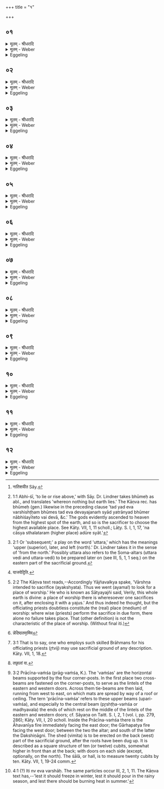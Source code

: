 +++
title = "१"

+++


## ०१
<details><summary>मूलम् - श्रीधरादि</summary>

देवय᳘जनं जोषयन्ते॥  
स य᳘देव व्व᳘र्षिष्ठᳫं स्यात्त᳘ज्जोषयेरन्य᳘दन्यद्भू᳘मे᳘र्नाभिश᳘यीता᳘तो वै᳘ देवा दि᳘वमुपो᳘दक्रामन्देवान्वा᳘ ऽएष᳘ ऽउपो᳘त्क्रामति यो दी᳘क्षते स स᳘देवे देवय᳘जने यजते स य᳘द्धान्यद्भू᳘मेरभिश᳘यीता᳘वरतर ऽइव हेष्ट्वा᳘ स्यात्त᳘स्माद्य᳘देव व्व᳘र्षिष्ठᳫं स्यात्त᳘ज्जोषयेरन्॥
</details>

<details><summary>मूलम् - Weber</summary>

देवय᳘जनं जोषयन्ते॥  
स य᳘देव व᳘र्षिष्ठᳫं स्यात्त᳘ज्जोषयेरन्य᳘दन्यद्भू᳘मेरा᳘भिश᳘यीता᳘तो [^wbr_1] वै᳘ देवा दि᳘वमुपो᳘दक्रामन्देवान्वा᳘ एष᳘ उपो᳘त्क्रामति यो दी᳘क्षते स स᳘देवे देवय᳘जने यजते स य᳘द्धान्यद्भू᳘मेरभिश᳘यीता᳘वरतर इव हेष्ठ्वा᳘ स्यात्त᳘स्माद्य᳘देव व᳘र्षिष्ठᳫं स्यात्त᳘ज्जोषयेरन्॥  

[^wbr_1]: नातिशयीत Sây.
</details>

<details><summary>Eggeling</summary>

1. They choose a place of worship. Let them choose (the place) which lies highest, and above which no other part of the ground rises [^egg_23]; for it was from thence that the gods ascended to heaven, and he who is consecrated indeed ascends to the gods. He thus sacrifices on a place of worship frequented by the gods; but were any other part of the ground to rise above it, he would indeed be lowered while sacrificing: let them therefore choose (the place) which lies highest.

[^egg_23]: 1:1 Abhi-śī, 'to lie or rise above,' with Sāy. Dr. Lindner takes bhūmeḥ as abl., and translates 'whereon nothing but earth lies.' The Kāṇva rec. has bhūmeḥ (gen.) likewise in the preceding clause 'tad yad eva varshishṭḥam bhūmes tad eva devayajanaṁ syād yatrānyad bhūmer nābhiśayīteto vai devā, &c.' The gods evidently ascended to heaven from the highest spot of the earth, and so is the sacrificer to choose the highest available place. See Kāty. VII, 1, 11 scholl.; Lāṭy. S. I, 1, 17, 'na cāsya sthalataram (higher place) adūre syāt.'
</details>

## ०२
<details><summary>मूलम् - श्रीधरादि</summary>

(रंस्त) तद्व᳘र्ष्म स᳘त्सम᳘ᳫं᳘ स्यात्॥  
(त्स) समᳫँ᳭ सद᳘विभ्रᳫंशि स्याद᳘विभ्रᳫं᳭शिसत्प्रा᳘क्प्रवणᳫं स्यात्प्रा᳘ची हि᳘ देवा᳘नां दिग᳘थो ऽउ᳘दक्प्रवणमु᳘दीची हि᳘ मनु᳘ष्याणां दि᳘ग्दक्षिणतः᳘ प्रत्यु᳘च्छ्रितमिव स्यादेषा वै दि᳘क् पितॄणाᳫं᳭ स य᳘द्दक्षिणा᳘प्रवणᳫं᳭ स्या᳘त्क्षिप्रे᳘ ह य᳘जमानो ऽमुं᳘ लोक᳘मियात्त᳘थो ह य᳘जमानो ज्यो᳘ग्जीवति त᳘स्माद्दक्षिणतः᳘ प्रत्यु᳘च्छ्रितमिव स्यात्॥
</details>

<details><summary>मूलम् - Weber</summary>

तद्व᳘र्ष्म स᳘त्सम᳘ᳫं᳘ स्यात्॥  
समᳫं सद᳘विभ्रंशि स्याद᳘विभ्रंशि सत्प्रा᳘क्प्रवणᳫं स्यात्प्रा᳘ची हि᳘ देवा᳘नां दिग᳘थो उ᳘दक्प्रवणमु᳘दीची हि᳘ मनुॗष्याणां दि᳘ग्दक्षिणतः᳘ प्रत्यु᳘छ्रितमिव स्यादेषा वै दि᳘क् पितॄणाᳫं स य᳘द्दक्षिणा᳘प्रवणᳫं स्या᳘त्क्षिप्रे᳘ ह य᳘जमानो ऽमुं᳘ लोक᳘मियात्त᳘थो ह य᳘जमानो ज्यो᳘ग्जीवति त᳘स्माद्दक्षिणतः᳘ प्रत्यु᳘छ्रितमिव स्यात्॥
</details>

<details><summary>Eggeling</summary>

2. While being high, that place should be even; and being even, it should be firm; and being firm, it should incline towards the east, since the east is the quarter of the gods; or else it should incline

towards the north, since the north is the quarter of men. It should rise somewhat towards the south, that being the quarter of the Fathers. Were it to incline towards the south, the sacrifice would quickly go to yonder world; but in this way the sacrificer lives long: let it therefore rise somewhat towards the south.
</details>

## ०३
<details><summary>मूलम् - श्रीधरादि</summary>

(न्न᳘) न᳘ पुर᳘स्ताद्देवयजनमात्रम᳘तिरिच्येत॥  
द्विष᳘न्तᳫँ᳭ हास्य तद्भ्रा᳘तृव्यमभ्य᳘तिरिच्यते का᳘मᳫँ᳭ ह दक्षिणतः स्यादेव᳘मुत्तरत᳘[[!!]] एत᳘द्ध᳘ त्वेव स᳘मृद्धं देवय᳘जनं य᳘स्य देवयजनमात्रं᳘ पश्चा᳘त्परिशिष्य᳘ते क्षिप्रे है᳘वैनमु᳘त्तरा देवयज्यो᳘पनमती᳘ति नु᳘ देवय᳘जनस्य[[!!]]॥
</details>

<details><summary>मूलम् - Weber</summary>

न᳘ पुर᳘स्ताद्देवयजनमात्रम᳘तिरिच्येत॥  
द्विष᳘न्तᳫं हास्य तद्भ्रा᳘तृव्यमभ्य᳘तिरिच्यते का᳘मᳫं ह दक्षिणतः स्यादेव᳘मुत्तर᳘त एत᳘द्धॗ त्वेव स᳘मृद्धं देवय᳘जनं य᳘स्य देवयजनमात्र᳘म् पश्चात्परिशिष्य᳘ते क्षिप्रे हैॗवैनमु᳘त्तरा देवयज्यो᳘पनमती᳘ति नु᳘ देवयज᳘नस्य॥
</details>

<details><summary>Eggeling</summary>

3. Let not the measure of the sacrificial ground be exceeded on the east side, since such an excess would be in favour of his spiteful enemy. It may be so in the south, and also in the north; but that place of worship alone is thoroughly efficient where the measure of the sacrificial ground is exceeded in the west; for to him (who possesses such a one) the higher [^egg_24] worship of the gods readily inclines. So much as to the place of worship.

[^egg_24]: 2:1 Or 'subsequent;' a play on the word 'uttara,' which has the meanings 'upper (superior), later, and left (north).' Dr. Lindner takes it in the sense of 'from the north.' Possibly uttara also refers to the Soma-altars (uttara vedi and uttara-vedi) to be prepared later on (see III, 5, 1, 1 seq.) on the eastern part of the sacrificial ground.
</details>

## ०४
<details><summary>मूलम् - श्रीधरादि</summary>

त᳘दु होवाच या᳘ज्ञवल्क्यः॥  
(ल्क्यो) व्वार्ष्ण्या᳘य देवय᳘जनं जो᳘षयितुमैम त᳘त्सात्यय᳘ज्ञो ऽब्रवीत्स᳘र्व्वा वा᳘ ऽइयं᳘ पृथिवी᳘ देवी᳘ देवय᳘जनं य᳘त्र वा᳘ ऽअस्यै᳘ क्वच य᳘जुषैव᳘ परिगृ᳘ह्य याजयेदि᳘ति[[!!]]॥
</details>

<details><summary>मूलम् - Weber</summary>

त᳘दु होवाच या᳘ज्ञवल्क्यः॥  
वार्ष्ण्या᳘य देवय᳘जनं जो᳘षयितुमैम त᳘त्सात्ययॗज्ञो ऽब्रवीत्स᳘र्वा वा᳘ इय᳘म् पृथिवी᳘ देवी᳘ देवय᳘जनं य᳘त्र वा᳘ अस्यै क्व᳘ च य᳘जुषैव᳘ परिगृ᳘ह्य याज᳘येदि᳘ति [^wbr_2] ॥  

[^wbr_2]: याजयेदि᳘ति.
</details>

<details><summary>Eggeling</summary>

4. Now Yājñavalkya spake,--'We went to choose a place of worship for Vārshṇya [^egg_25]. Sātyayajña then said, "Verily, this whole earth is divine: on whatever part thereof one may sacrifice (for any

[^egg_25]: 2:2 The Kāṇva text reads,--Accordingly Yājñavalkya spake, 'Vārshṇa intended to sacrifice (ayakshyata). Thus we went (ayama!) to look for a place of worship.' He who is known as Sātyayajñi said, Verily, this whole earth is divine: a place of worship there is wheresoever one sacrifices on it, after enclosing it with a yajus.' And thus indeed he thought, but the officiating priests doubtless constitute the (real) place (medium) of worship: where wise (priests) perform the sacrifice in due form, there alone no failure takes place. That (other definition) is not the characteristic of the place of worship. (Without final iti.)

one), after enclosing (and consecrating) it with a sacrificial formula, there is a place of worship."
</details>

## ०५
<details><summary>मूलम् - श्रीधरादि</summary>

(त्यृ) ऋत्वि᳘जो हैव᳘ देवय᳘जनम्॥  
ये᳘ ब्राह्मणाः᳘ शुश्रुवा᳘ᳫं᳘सो ऽनूचाना᳘ व्विद्वा᳘ᳫँ᳘सो याज᳘यन्ति᳘ सैवा᳘ह्वलैत᳘न्नेदिष्ठतमा᳘मिव मन्यामह ऽइ᳘ति॥
</details>

<details><summary>मूलम् - Weber</summary>

ऋत्वि᳘जो हैव᳘ देवय᳘जनम्॥  
ये᳘ ब्राह्मणाः᳘ शुश्रुवा᳘ᳫं᳘सो ऽनूचाना᳘ विद्वा᳘ᳫं᳘सो याज᳘यन्तिॗ सैवा᳘ह्वलैत᳘न्नेदिष्ठमा᳘मिव [^wbr_3] मन्यामह इ᳘ति॥  

[^wbr_3]: न्नेदिष्ठतमा᳘मिव
</details>

<details><summary>Eggeling</summary>

5. 'It is, however, the officiating priests that constitute the place (or medium) of worship: wheresoever wise and learned Brāhmans, versed in sacred lore, perform the sacrifice, there no failure takes place: that (place of worship) we consider the nearest (to the gods) [^egg_26].'

[^egg_26]: 3:1 That is to say, one who employs such skilled Brāhmans for his officiating priests (r̥tvij) may use sacrificial ground of any description. Kāty. VII, 1, 18.
</details>

## ०६
<details><summary>मूलम् - श्रीधरादि</summary>

तच्छा᳘लां वा व्वि᳘मितं वा प्राची᳘नवᳫँ᳭शं मिन्वन्ति॥  
प्रा᳘ची हि᳘ देवा᳘नां दि᳘क्पुर᳘स्ताद्वै᳘ देवाः᳘ प्रत्य᳘ञ्चो मनु᳘ष्यानुपा᳘वृत्तास्त᳘स्मात्तेभ्यः प्राङ्ति᳘ष्ठञ्जुहोति॥
</details>

<details><summary>मूलम् - Weber</summary>

तछा᳘लो वा [^wbr_4] वि᳘मितं वा प्राची᳘नवंशम् मिन्वन्ति॥  
प्रा᳘ची हि᳘ देवा᳘नां दि᳘क् पुर᳘स्ताद्वै᳘ देवाः᳘ प्रत्य᳘ञ्चो मनुॗष्यानुपा᳘वृत्तास्तस्मात्ते᳘भ्यः प्राङ्ति᳘ष्ठञ्जुहोति॥  

[^wbr_4]: तछा᳘लां वा.
</details>

<details><summary>Eggeling</summary>

6. On this (ground) they erect either a hall or a shed, with the top-beams running from west to east [^egg_27]; for the east is the quarter of the gods, and from the east westwards the gods approach men: that is why one offers to them while standing with his face towards the east.

[^egg_27]: 3:2 Prācīna-vaṁśa (prāg-vaṁśa, K.). The 'vaṁśas' are the horizontal beams supported by the four corner-posts. In the first place two cross-beams are fastened on the corner-posts, to serve as the lintels of the eastern and western doors. Across them tie-beams are then laid, running from west to east, on which mats are spread by way of a roof or ceiling. The tern 'prācīna-vaṁśa' refers to these upper beams (upari-vaṁśa), and especially to the central beam (pr̥shṭḥa-vaṁśa or madhyavala) the ends of which rest on the middle of the lintels of the eastern and western doors; cf. Sāyaṇa on Taitt. S. I, 2, 1 (vol. i, pp. 279, 286); Kāty. VII, I, 20 scholl. Inside the Prācīna-vaṁśa there is the Āhavanīya fire immediately facing the east door; the Gārhapatya fire facing the west door; between the two the altar; and south of the latter the Dakshiṇāgni. The shed (vimita) is to be erected on the back (west) part of the sacrificial ground, after the roots have been dug up. It is described as a square structure of ten (or twelve) cubits, somewhat higher in front than at the back; with doors on each side (except, optionally, on the north). The śālā, or hall, is to measure twenty cubits by ten. Kāty. VII, 1, 19-24 comm.
</details>

## ०७
<details><summary>मूलम् - श्रीधरादि</summary>

त᳘स्मादु ह न᳘ प्रतीची᳘नशिराः शयीत॥  
ने᳘द्देवा᳘नभिप्रसा᳘र्य श᳘या ऽइ᳘ति या द᳘क्षिणा दिक्सा᳘ पितॄणां या᳘ प्रती᳘ची सा᳘ सर्पा᳘णां य᳘तो देवा᳘ उच्चक्रमुः᳘ सैषा᳘ ऽहीना यो᳘दीची दिक्सा᳘ मनु᳘ष्याणां त᳘स्मान्मानुष᳘ ऽउदीची᳘नवᳫँ᳭शामेव शा᳘लां व्वा वि᳘मितं व्वा मिन्वन्त्यु᳘दीची हि᳘ मनु᳘ष्याणां दि᳘ग्दीक्षित᳘स्यैव᳘ प्राची᳘नवᳫँ᳭शा ना᳘दीक्षितस्य॥
</details>

<details><summary>मूलम् - Weber</summary>

त᳘स्मादु ह न᳘ प्रतीची᳘नशिराः शयीत॥  
ने᳘द्देवा᳘नभिप्रसा᳘र्य श᳘या इ᳘ति या द᳘क्षिणा दिक् सा᳘ पितॄणां या᳘ प्रती᳘ची सा᳘सर्पा᳘णां य᳘तो देवा᳘ उच्चक्रमुःॗ सैषा᳘हीना यो᳘दीची दिक् सा᳘ मनुॗष्याणां त᳘स्मान्मानुष᳘ उदीची᳘नवंशामेव शा᳘लां वा वि᳘मितं वा मिन्वन्त्यु᳘दीची हि᳘ मनुॗष्याणां दि᳘ग्दीक्षित᳘स्यैव᳘ प्राची᳘नवंशा ना᳘दीक्षितस्य॥
</details>

<details><summary>Eggeling</summary>

7. For this reason one mug not sleep with his

head towards the west, lest he should sleep stretching (his legs) towards the gods. The southern quarter belongs to the Fathers; and the western one to the snakes; and that faultless one is the one where the gods ascended (to heaven); and the northern quarter belongs to men. Hence in human (practice) a hall or shed is constructed with the top-beams running from south to north, because the north is the quarter of men. It is only for a consecrated, not for an unconsecrated person that it is (constructed) with the top-beams running from west to east.
</details>

## ०८
<details><summary>मूलम् - श्रीधरादि</summary>

तां वा᳘ ऽएतां प᳘रिश्रयन्ति॥  
ने᳘दभिव᳘र्षादि᳘ति᳘ न्वेव᳘ व्वर्षा᳘ देवान्वा᳘ ऽएष᳘ ऽउपा᳘वर्तते यो दी᳘क्षते स᳘ देव᳘तानामे᳘को भवति तिरं᳘ ऽइव वै᳘ देवा᳘ मनु᳘ष्येभ्यस्तिर᳘ ऽइवैतद्यत्प᳘रिश्रितं त᳘स्मात्प᳘रिश्रयन्ति॥
</details>

<details><summary>मूलम् - Weber</summary>

तां वा᳘ एताम् प᳘रिश्रयन्ति॥  
ने᳘दभिव᳘र्षादि᳘तिॗ न्वेव᳘ वर्षा᳘ देवान्वा᳘ एष᳘ उपा᳘वर्तते यो दी᳘क्षते स᳘ देव᳘तानामे᳘को भवति तिर᳘ इव वै᳘ देवा᳘ मनुॗष्येभ्यस्तिर᳘ इवैतद्यत्प᳘रिश्रितं त᳘स्मात्प᳘रिश्रयन्ति॥
</details>

<details><summary>Eggeling</summary>

8. They enclose it on every side, lest it should rain upon (the sacrificer, while being consecrated): this, at least, is (the reason for doing so in) the rainy season [^egg_28]. He who is consecrated, truly draws nigh to the gods, and becomes one of the deities. Now the gods are secreted from men, and secret also is what is enclosed on every side: this is why they enclose it on every side.

[^egg_28]: 4:1 (?) Iti nv eva varshāḥ. The same particles occur III, 2, 1, 11. The Kāṇva text has,--'lest it should freeze in winter, lest it should pour in the rainy season, and lest there should be burning heat in summer.'
</details>

## ०९
<details><summary>मूलम् - श्रीधरादि</summary>

तन्न स᳘र्व्व ऽइवाभिप्र᳘पद्येत॥ 
ब्राह्मणो᳘ वैव᳘ राज᳘न्यो वा वै᳘श्यो वा ते हि᳘ यज्ञि᳘याः॥
</details>

<details><summary>मूलम् - Weber</summary>

तन्न स᳘र्व इवाभिप्र᳘पद्येत ब्राह्मणो᳘ वैव᳘ राजॗन्यो वा वै᳘श्यो वा ते हि᳘ यज्ञि᳘याः॥
</details>

<details><summary>Eggeling</summary>

9. Not every one may enter it, but only a Brahman, or a Rājanya, or a Vaiśya, for these are able to sacrifice.
</details>

## १०
<details><summary>मूलम् - श्रीधरादि</summary>

स वै न स᳘र्व्वेणेव सं᳘वदेत॥  
देवान्वा᳘ ऽएष᳘ उपा᳘वर्तते यो दी᳘क्षते स᳘ देव᳘तानामे᳘को भवति न वै᳘ देवाः स᳘र्व्वेणेव सं᳘वदन्ते ब्राह्मणे᳘न वैव᳘ राज᳘न्येन वा व्वै᳘श्येन वा ते हि᳘ यज्ञि᳘यास्त᳘स्माद्य᳘द्येनᳫँ᳭ शूद्रे᳘ण संवादो᳘ व्विन्दे᳘देते᳘षामेवै᳘कं ब्रूयादिममि᳘ति व्वि᳘चक्ष्वेममि᳘ति व्वि᳘चक्ष्वे᳘त्येष᳘ ऽउ त᳘त्र दीक्षित᳘स्योपचारः॥
</details>

<details><summary>मूलम् - Weber</summary>

स वै न स᳘र्वेणेव सं᳘वदेत॥  
देवान्वा᳘ एष᳘ उपा᳘वर्तते यो दी᳘क्षते स᳘ देव᳘तानामे᳘को भवति न वै᳘ देवा᳘ स᳘र्वेणेव सं᳘वदन्ते ब्राह्मणे᳘न वैव᳘ राजॗन्येन वा वै᳘श्येन वा ते हि᳘ यज्ञि᳘यास्त᳘स्माद्य᳘द्येनं शूद्रे᳘ण संवादो᳘ विन्दे᳘देते᳘षामेवै᳘कम् ब्रूयादिममि᳘ति विचक्ष्वेममि᳘ति वि᳘चक्ष्वे᳘त्येष᳘ उ त᳘त्र दीक्षितस्योपचारः॥
</details>

<details><summary>Eggeling</summary>

10. Let him not commune with every one; for he who is consecrated draws nigh to the gods, and becomes one of the deities. Now the gods do not commune with every one, but only with a Brahman, or a. Rājanya, or a Vaiśya; for these are able to sacrifice. Should there be occasion for him to converse with a Śūdra, let him say to one of those, 'Tell this one so and so! tell this one so and so!'

This is the rule of conduct for the consecrated in such a case.
</details>

## ११
<details><summary>मूलम् - श्रीधरादि</summary>

(रो᳘ ऽथा) अ᳘थार᳘णी पाणौ᳘ कृत्वा॥  
शा᳘लामध्य᳘वस्यति स᳘ पूर्व्वा᳘र्घ्यᳫं᳭ स्थूणाराज᳘मभिप᳘द्यैतद्य᳘जुरा᳘हेद᳘मगन्म देवय᳘जनं पृथिव्या य᳘त्र देवा᳘सो ऽअ᳘जुषन्त व्वि᳘श्व ऽइ᳘ति त᳘दस्य व्वि᳘श्वैश्च देवैर्जु᳘ष्टं भ᳘वति ये᳘ चेमे᳘ ब्राह्मणाः᳘ शुश्रुवा᳘ᳫँ᳭सो ऽनूचाना यद᳘हास्य ते᳘ ऽक्षिभ्यामी᳘क्षन्ते ब्राह्मणाः᳘ शुश्रुवा᳘ᳫँ᳭सस्तद᳘हास्य तैर्जु᳘ष्टं भवति॥
</details>

<details><summary>मूलम् - Weber</summary>

अ᳘थार᳘णी पाणौ᳘ कृत्वा॥  
शा᳘लामध्यवस्यति स᳘ पूर्वार्ध्य᳘ᳫं᳘ स्थूणाराज᳘मभिप᳘द्यैतद्य᳘जुरा᳘हैद᳘मगन्म देवय᳘जनम् पृथिव्या य᳘त्र देवा᳘सो अ᳘जुषन्त वि᳘श्व इ᳘ति त᳘दस्य वि᳘श्वैश्च देवैर्जु᳘ष्टम् भ᳘वति ये᳘ चेमे᳘ ब्राह्मणाः᳘ शुश्रुवा᳘ᳫं᳘सो ऽनूचाना यद᳘हास्य ते᳘ ऽक्षिभ्यामी᳘क्षन्ते ब्राह्मणाः᳘ शुश्रुवा᳘ᳫं᳘सस्तद᳘हास्य तैर्जु᳘ष्टम् भवति॥
</details>

<details><summary>Eggeling</summary>

11. In the first place, having taken the two churning-sticks in his hand, he approves of the hall. Taking hold of the chief post of the front (east) side, he pronounces this sacrificial formula (Vāj. S. IV, 1), 'We have come to this place of worship on earth, wherein all the gods delighted.' Thereby that (place of worship) of his becomes acceptable to all the gods, as well as to the learned Brāhmans versed in sacred lore; and that (place of worship) of his, which those Brāhmans versed in sacred lore see with their eyes, becomes acceptable to them.
</details>

## १२
<details><summary>मूलम् - श्रीधरादि</summary>

यद्वा᳘ह॥  
य᳘त्र देवा᳘सो ऽअ᳘जुषन्त व्वि᳘श्व ऽइ᳘ति त᳘दस्य व्वि᳘श्वैर्दे᳘वैर्जुष्टं[[!!]] भवत्यृक्सामा᳘भ्याᳫँ᳭ संत᳘रन्तो य᳘जुर्भिरि᳘त्यृक्सामा᳘भ्यां वै य᳘जुर्भिर्यज्ञ᳘स्योदृ᳘चं ग᳘च्छन्ति यज्ञ᳘स्योदृ᳘चं गच्छानी᳘त्ये᳘वैत᳘दाह रायस्पो᳘षेण स᳘मिषा᳘ मदेमे᳘ति भूमा वै᳘ रायस्पो᳘षः श्रीर्वै᳘ भू᳘मा ऽऽशि᳘षमे᳘वैतदा᳘शास्ते स᳘मिषा᳘ मदेमेती᳘षं मदती᳘ति वै त᳘माहुर्यः श्रि᳘यमश्नुते[[!!]] यः᳘ परम᳘तां ग᳘च्छति त᳘स्मादाह स᳘मिषा᳘ मदेमे᳘ति॥
</details>
<details><summary>मूलम् - Weber</summary>

यद्वा᳘ह॥  
य᳘त्र देवा᳘सो अ᳘जुषन्त वि᳘श्व इ᳘ति त᳘दस्य वि᳘श्वैर्देवैर्जु᳘ष्टम् भवत्यृक्सामा᳘भ्याᳫं संत᳘रन्तो य᳘जुर्भिरि᳘त्यृक्सामा᳘भ्यां वै य᳘जुर्भिर्यज्ञ᳘स्योदृ᳘चं ग᳘छन्ति यज्ञ᳘स्योदृ᳘चं गछानी᳘त्येॗवैत᳘दाह रायस्पो᳘षेण स᳘मिषा᳘ मदेमे᳘ति भूमा वै᳘ रायस्पोषः श्रीर्वै᳘ भू᳘माशि᳘षमेॗवैतदा᳘शास्ते स᳘मिषा᳘ मदेमेती᳘षम् मदती᳘ति वै त᳘माहुर्यः श्रि᳘यमश्नु᳘ते यः᳘ परम᳘तां ग᳘छति त᳘स्मादाह स᳘मिषा᳘ मदेमे᳘ति॥
</details>
<details><summary>Eggeling</summary>

12. And when he says, 'Wherein all the gods delighted,' thereby it becomes acceptable for him to all the gods. Crossing over by means of the r̥c and sāman, and by the yajus;' by means of the r̥c and sāman, and the yajus, indeed, they reach the end of the sacrifice: 'May I reach the end of the sacrifice!' he thereby says. 'May we rejoice in increase of substance and in sap!' Increase of substance doubtless means abundance, and abundance means prosperity: he. thereby invokes a blessing. 'May we rejoice in sap,' he says, because people say of one who enjoys prosperity and attains to the highest distinction, that 'he rejoices in sap;' therefore he says, 'May we rejoice in sap!'
</details>

